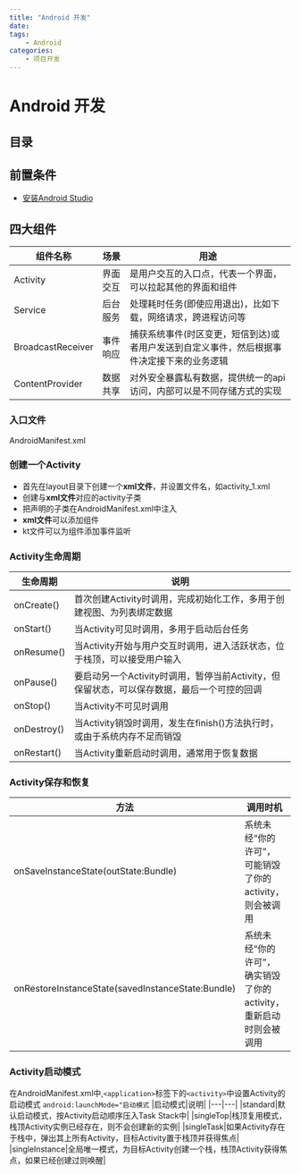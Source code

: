 ```yaml
---
title: "Android 开发"
date: 
tags:
    - Android
categories:
    - 项目开发
---
```


# Android 开发

## 目录

## 前置条件
* [安装Android Studio](https://developer.android.google.cn/studio/index.html?hl=ro)

## 四大组件
|组件名称|场景|用途|
|---|---|---|
|Activity|界面交互|是用户交互的入口点，代表一个界面，可以拉起其他的界面和组件|
|Service|后台服务|处理耗时任务(即使应用退出)，比如下载，网络请求，跨进程访问等|
|BroadcastReceiver|事件响应|捕获系统事件(时区变更，短信到达)或者用户发送到自定义事件，然后根据事件决定接下来的业务逻辑|
|ContentProvider|数据共享|对外安全暴露私有数据，提供统一的api访问，内部可以是不同存储方式的实现|

### 入口文件
AndroidManifest.xml

### 创建一个Activity
* 首先在layout目录下创建一个**xml文件**，并设置文件名，如activity_1.xml
* 创建与**xml文件**对应的activity子类
* 把声明的子类在AndroidManifest.xml中注入
* **xml文件**可以添加组件
* kt文件可以为组件添加事件监听

### Activity生命周期
|生命周期|说明|
|---|---|
|onCreate()|首次创建Activity时调用，完成初始化工作，多用于创建视图、为列表绑定数据|
|onStart()|当Activity可见时调用，多用于启动后台任务|
|onResume()|当Activity开始与用户交互时调用，进入活跃状态，位于栈顶，可以接受用户输入|
|onPause()|要启动另一个Activity时调用，暂停当前Activity，但保留状态，可以保存数据，最后一个可控的回调|
|onStop()|当Activity不可见时调用|
|onDestroy()|当Activity销毁时调用，发生在finish()方法执行时，或由于系统内存不足而销毁|
|onRestart()|当Activity重新启动时调用，通常用于恢复数据|

### Activity保存和恢复
|方法|调用时机|说明|使用场景|
|---|---|---|---|
|onSaveInstanceState(outState:Bundle)|系统未经“你的许可”，可能销毁了你的activity，则会被调用|用户主动销毁不调用，可能销毁即调用|从一个Activity启动另一个Activity <br> 屏幕方向切换 <br> home键返回，切换别的应用 <br> 关闭屏幕显示|
|onRestoreInstanceState(savedInstanceState:Bundle)|系统未经“你的许可”，确实销毁了你的activity，重新启动时则会被调用|用户主动销毁不调用，可能销毁即调用，与onSaveInstanceState()方法不一定成对调用|异常关闭了Activity，下次启动时则被调用 <br> onCreate() -> onStart() -> onRestoreInstanceState() -> onResume()|

### Activity启动模式
在AndroidManifest.xml中,`<application>`标签下的`<activity>`中设置Activity的启动模式 `android:launchMode="启动模式`
|启动模式|说明|
|---|---|
|standard|默认启动模式，按Activity启动顺序压入Task Stack中|
|singleTop|栈顶复用模式，栈顶Activity实例已经存在，则不会创建新的实例|
|singleTask|如果Activity存在于栈中，弹出其上所有Activity，目标Activity置于栈顶并获得焦点|
|singleInstance|全局唯一模式，为目标Activity创建一个栈，栈顶Activity获得焦点，如果已经创建过则唤醒|
